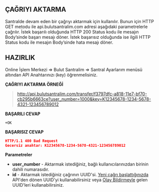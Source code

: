 **ÇAĞRIYI AKTARMA**
----
Santralde devam eden bir çağrıyı aktarmak için kullanılır. Bunun için HTTP GET metodu ile api.bulutsantralim.com adresi aşağıdaki
parametrelerle çağrılır. İstek başarılı olduğunda HTTP 200 Status kodu ile mesajın Body’sinde başarı mesajı döner. İstek başarısız
olduğunda ise ilgili HTTP Status kodu ile mesajın Body’sinde hata mesajı döner.

**HAZIRLIK**
----
  Online İşlem Merkezi => Bulut Santralim => Santral Ayarlarım menüsü altından API Anahtarınızı (key) öğrenmelisiniz.

**ÇAĞRIYI AKTARMA ÖRNEĞİ**

>http://api.bulutsantralim.com/transfer/f3797dfc-a818-11e7-bf70-cb295b6663ce?user_number=1000&key=K12345678-1234-5678-4321-123456789012

**BAŞARILI CEVAP**
```
+OK
```

**BAŞARISIZ CEVAP** 

```json
HTTP/1.1 400 Bad Request 
Gecersiz anahtar: K12345678-1234-5678-4321-123456789012
```
**Parametreler**

* **user_number** - Aktarmak istediğiniz, bağlı kullanıcılarınızdan birinin dahili numarasıdır.
* **id** - Aktarmak istediğiniz çağrının UUID'si. [Yeni çağrı başlattığınızda](https://github.com/verimor/Bulutsantralim-API/blob/master/begin_call.md) API'den dönen UUID'yi kullanabilirsiniz veya [Olay Bildirmeyle](https://github.com/verimor/Bulutsantralim-API/blob/master/report_event.md) gelen UUID'leri kullanabilirsiniz.
